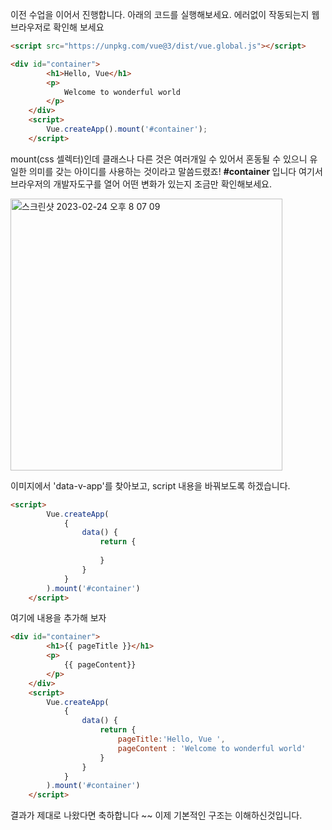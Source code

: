 
이전 수업을 이어서 진행합니다. 아래의 코드를 실행해보세요. 에러없이 작동되는지 웹브라우저로 확인해 보세요 
``` html
<script src="https://unpkg.com/vue@3/dist/vue.global.js"></script>

<div id="container">
        <h1>Hello, Vue</h1>
        <p>
            Welcome to wonderful world
        </p>
    </div>
    <script>
        Vue.createApp().mount('#container');
    </script>
```
mount(css 셀렉터)인데 클래스나 다른 것은 여러개일 수 있어서 혼동될 수 있으니 유일한 의미를 갖는 아이디를 사용하는 것이라고 말씀드렸죠! <b> #container </b> 입니다
여기서 브라우저의 개발자도구를 열어 어떤 변화가 있는지 조금만 확인해보세요.

<img width="435" alt="스크린샷 2023-02-24 오후 8 07 09" src="https://user-images.githubusercontent.com/48478079/221164464-b2a098be-1c0e-44e5-bdf0-dafa17751b02.png">

이미지에서 'data-v-app'를 찾아보고, script 내용을 바꿔보도록 하겠습니다.  
``` html
<script>
        Vue.createApp(
            {
                data() {
                    return {
                        
                    }
                }
            }
        ).mount('#container')
    </script>
```
여기에 내용을 추가해 보자   

``` html
<div id="container">
        <h1>{{ pageTitle }}</h1>
        <p>
            {{ pageContent}}
        </p>
    </div>
    <script>
        Vue.createApp(
            {
                data() {
                    return {
                        pageTitle:'Hello, Vue ',
                        pageContent : 'Welcome to wonderful world'
                    }
                }
            }
        ).mount('#container')
    </script>
```
결과가 제대로 나왔다면 축하합니다 ~~ 이제 기본적인 구조는 이해하신것입니다. 
